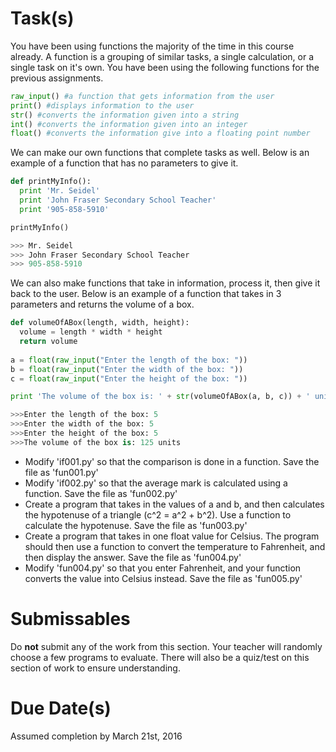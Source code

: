 # Task(s)
You have been using functions the majority of the time in this course already.  A function is a grouping of similar tasks, a single calculation, or a single task on it's own.  You have been using the following functions for the previous assignments.

```python
raw_input() #a function that gets information from the user
print() #displays information to the user
str() #converts the information given into a string
int() #converts the information given into an integer
float() #converts the information give into a floating point number
```

We can make our own functions that complete tasks as well.  Below is an example of a function that has no parameters to give it.

```python
def printMyInfo():
  print 'Mr. Seidel'
  print 'John Fraser Secondary School Teacher'
  print '905-858-5910'

printMyInfo()

>>> Mr. Seidel
>>> John Fraser Secondary School Teacher
>>> 905-858-5910
```

We can also make functions that take in information, process it, then give it back to the user.  Below is an example of a function that takes in 3 parameters and returns the volume of a box.

```python
def volumeOfABox(length, width, height):
  volume = length * width * height
  return volume
  
a = float(raw_input("Enter the length of the box: "))
b = float(raw_input("Enter the width of the box: "))
c = float(raw_input("Enter the height of the box: "))

print 'The volume of the box is: ' + str(volumeOfABox(a, b, c)) + ' units'

>>>Enter the length of the box: 5
>>>Enter the width of the box: 5
>>>Enter the height of the box: 5
>>>The volume of the box is: 125 units
```

* Modify 'if001.py' so that the comparison is done in a function.  Save the file as 'fun001.py'
* Modify 'if002.py' so that the average mark is calculated using a function.  Save the file as 'fun002.py'
* Create a program that takes in the values of a and b, and then calculates the hypotenuse of a triangle (c^2 = a^2 + b^2).  Use a function to calculate the hypotenuse. Save the file as 'fun003.py'
* Create a program that takes in one float value for Celsius.  The program should then use a function to convert the temperature to Fahrenheit, and then display the answer. Save the file as 'fun004.py'
* Modify 'fun004.py' so that you enter Fahrenheit, and your function converts the value into Celsius instead. Save the file as 'fun005.py'


# Submissables
Do **not** submit any of the work from this section.  Your teacher will randomly choose a few programs to evaluate.  There will also be a quiz/test on this section of work to ensure understanding.

# Due Date(s)
Assumed completion by March 21st, 2016
